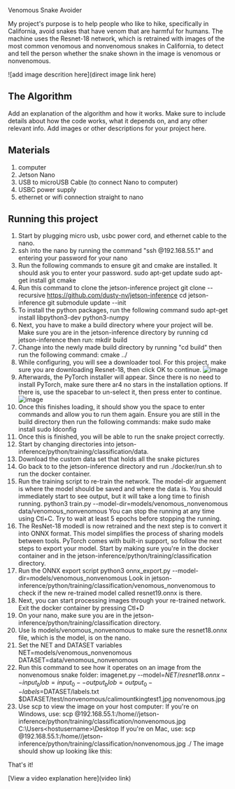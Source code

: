Venomous Snake Avoider

My project's purpose is to help people who like to hike, specifically in California, avoid snakes that have venom that are harmful for humans. The machine uses the Resnet-18 network, which is retrained with images of the most common venomous and nonvenomous snakes in California, to detect and tell the person whether the snake shown in the image is venomous or nonvenomous. 

![add image descrition here](direct image link here)

## The Algorithm

Add an explanation of the algorithm and how it works. Make sure to include details about how the code works, what it depends on, and any other relevant info. Add images or other descriptions for your project here. 

## Materials

1. computer
2. Jetson Nano
3. USB to microUSB Cable (to connect Nano to computer)
4. USBC power supply
5. ethernet or wifi connection straight to nano

## Running this project

1. Start by plugging micro usb, usbc power cord, and ethernet cable to the nano.
2. ssh into the nano by running the command "ssh <username>@192.168.55.1" and entering your password for your nano
3. Run the following commands to ensure git and cmake are installed. It should ask you to enter your password.
sudo apt-get update
sudo apt-get install git cmake
4. Run this command to clone the jetson-inference project
git clone --recursive https://github.com/dusty-nv/jetson-inference
cd jetson-inference
git submodule update --init
5. To install the python packages, run the following command
sudo apt-get install libpython3-dev python3-numpy
6. Next, you have to make a build directory where your project will be. Make sure you are in the jetson-inference directory by running cd jetson-inference then run:
mkdir build
7. Change into the newly made build directory by running "cd build" then run the following command:
cmake ../
8. While configuring, you will see a downloader tool. For this project, make sure you are downloading Resnet-18, then click OK to continue.
![image](https://user-images.githubusercontent.com/110637561/184583246-526388bd-64c4-4c21-86ac-a58dd418942f.png)
9. Afterwards, the PyTorch installer will appear. Since there is no need to install PyTorch, make sure there ar4 no stars in the installation options. If there is, use the spacebar to un-select it, then press enter to continue. 
![image](https://user-images.githubusercontent.com/110637561/184583432-19326f23-d91d-4407-8d36-742eb6849753.png)
10. Once this finishes loading, it should show you the space to enter commands and allow you to run them again. Ensure you are still in the build directory then run the following commands: 
make
sudo make install
sudo ldconfig
11. Once this is finished, you will be able to run the snake project correctly. 
12. Start by changing directories into jetson-inference/python/training/classification/data.
13. Download the custom data set that holds all the snake pictures
14. Go back to to the jetson-inference directory and run ./docker/run.sh to run the docker container.
15. Run the training script to re-train the network. The model-dir arguement is where the model should be saved and where the data is. You should immediately start to see output, but it will take a long time to finish running. 
python3 train.py --model-dir=models/venomous_nonvenomous data/venomous_nonvenomous
You can stop the running at any time using Ctl+C. Try to wait at least 5 epochs before stopping the running. 
16. The ResNet-18 modedl is now retrained and the next step is to convert it into ONNX format. This model simplifies the process of sharing models between tools. PyTorch comes with built-in support, so follow the next steps to export your model. Start by making sure you're in the docker container and in the jetson-inference/python/training/classification directory. 
17. Run the ONNX export script
python3 onnx_export.py --model-dir=models/venomous_nonvenomous
Look in jetson-inference/python/training/classification/venomous_nonvenomous to check if the new re-trained model called resnet19.onnx is there. 
18. Next, you can start processing images through your re-trained network. Exit the docker container by pressing Ctl+D
19. On your nano, make sure you are in the jetson-inference/python/training/classification directory.
20. Use ls models/venomous_nonvenomous to make sure the resnet18.onnx file, which is the model, is on the nano.
21. Set the NET and DATASET variables
NET=models/venomous_nonvenomous
DATASET=data/venomous_nonvenomous
22. Run this command to see how it operates on an image from the nonvenomous snake folder:
imagenet.py --model=$NET/resnet18.onnx --input_blob=input_0 --output_blob=output_0 --labels=$DATASET/labels.txt $DATASET/test/nonvenomous/calimountkingtest1.jpg nonvenomous.jpg
23. Use scp to view the image on your host computer:
If you're on Windows, use: scp <nanousername>@192.168.55.1:/home/<nanousername>/jetson-inference/python/training/classification/nonvenomous.jpg C:\Users\<hostusername>\Desktop
If you're on Mac, use: scp <nanousername>@192.168.55.1:/home/<nanousername>/jetson-inference/python/training/classification/nonvenomous.jpg ./
The image should show up looking like this: 


That's it! 


[View a video explanation here](video link)
